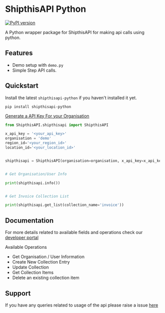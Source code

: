 # ShipthisAPI Python 

[![PyPI version](https://badge.fury.io/py/shipthisapi-python.svg)](https://badge.fury.io/py/shipthisapi-python)

A Python wrapper package for ShipthisAPI for making api calls using python.


Features
--------

* Demo setup with ``demo.py``
* Simple Step API calls.

Quickstart
----------


Install the latest `shipthisapi-python`
if you haven't installed it yet.


    pip install shipthisapi-python


[Generate a API Key For your Organisation](https://shipthis.crisp.help/en/article/how-to-generate-an-api-key-1qnsq1d/?bust=1633352029281)


```python
from ShipthisAPI.shipthisapi import ShipthisAPI

x_api_key = '<your_api_key>'
organisation = 'demo'
region_id='<your_region_id>'
location_id='<your_location_id>'


shipthisapi = ShipthisAPI(organisation=organisation, x_api_key=x_api_key, region_id=region_id, location_id=location_id)


# Get Organisation/User Info 

print(shipthisapi.info())


# Get Invoice Collection List

print(shipthisapi.get_list(collection_name='invoice'))


```


Documentation
-----------

For more details related to available fields and operations check our [developer portal](https://developer.shipthis.co)


 Available Operations 

-  Get Organisation / User Information
-  Create New Collection Entry
-  Update Collection
-  Get Collection Items
-  Delete an existing collection item



Support
------------------

If you have any queries related to usage of the api please raise a issue [here](https://github.com/shipthisco/shipthisapi-python) 


